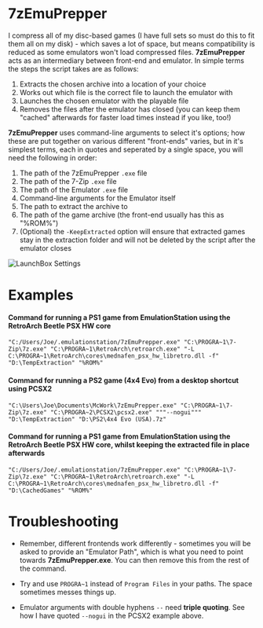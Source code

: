# 7zEmuPrepper

I compress all of my disc-based games (I have full sets so must do this to fit them all on my disk) - which saves a lot of space, but means compatibility is reduced as some emulators won't load compressed files. **7zEmuPrepper** acts as an intermediary between front-end and emulator. In simple terms the steps the script takes are as follows:

1. Extracts the chosen archive into a location of your choice
2. Works out which file is the correct file to launch the emulator with
3. Launches the chosen emulator with the playable file
4. Removes the files after the emulator has closed (you can keep them "cached" afterwards for faster load times instead if you like, too!)

**7zEmuPrepper** uses command-line arguments to select it's options; how these are put together on various different "front-ends" varies, but in it's simplest terms, each in quotes and seperated by a single space, you will need the following in order:

1. The path of the 7zEmuPrepper `.exe` file
2. The path of the 7-Zip `.exe` file
3. The path of the Emulator `.exe` file
4. Command-line arguments for the Emulator itself
5. The path to extract the archive to
6. The path of the game archive (the front-end usually has this as "%ROM%")
7. (Optional) the `-KeepExtracted` option will ensure that extracted games stay in the extraction folder and will not be deleted by the script after the emulator closes

![LaunchBox Settings](https://i.imgur.com/3rcNefO.png)

# Examples

#### Command for running a PS1 game from EmulationStation using the RetroArch Beetle PSX HW core
`"C:/Users/Joe/.emulationstation/7zEmuPrepper.exe" "C:\PROGRA~1\7-Zip\7z.exe" "C:\PROGRA~1\RetroArch\retroarch.exe" "-L C:\PROGRA~1\RetroArch\cores\mednafen_psx_hw_libretro.dll -f" "D:\TempExtraction" "%ROM%"`

#### Command for running a PS2 game (4x4 Evo) from a desktop shortcut using PCSX2
`"C:\Users\Joe\Documents\McWork\7zEmuPrepper.exe" "C:\PROGRA~1\7-Zip\7z.exe" "C:\PROGRA~2\PCSX2\pcsx2.exe" """--nogui""" "D:\TempExtraction" "D:\PS2\4x4 Evo (USA).7z"`

#### Command for running a PS1 game from EmulationStation using the RetroArch Beetle PSX HW core, whilst keeping the extracted file in place afterwards
`"C:/Users/Joe/.emulationstation/7zEmuPrepper.exe" "C:\PROGRA~1\7-Zip\7z.exe" "C:\PROGRA~1\RetroArch\retroarch.exe" "-L C:\PROGRA~1\RetroArch\cores\mednafen_psx_hw_libretro.dll -f" "D:\CachedGames" "%ROM%"`

# Troubleshooting
- Remember, different frontends work differently - sometimes you will be asked to provide an "Emulator Path", which is what you need to point towards **7zEmuPrepper.exe**. You can then remove this from the rest of the command.

- Try and use `PROGRA~1` instead of `Program Files` in your paths. The space sometimes messes things up.

- Emulator arguments with double hyphens `--` need **triple quoting**. See how I have quoted `--nogui` in the PCSX2 example above.
